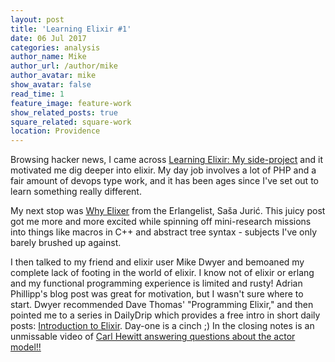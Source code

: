 ```yaml
---
layout: post
title: 'Learning Elixir #1'
date: 06 Jul 2017
categories: analysis
author_name: Mike
author_url: /author/mike
author_avatar: mike
show_avatar: false
read_time: 1
feature_image: feature-work
show_related_posts: true
square_related: square-work
location: Providence
---
```


Browsing hacker news, I came across [Learning Elixir: My side-project](http://adrian-philipp.com/post/learning-elixir-first-side-project) and it motivated me dig deeper into elixir. My day job involves a lot of PHP and a fair amount of devops type work, and it has been ages since I've set out to learn something really different.

My next stop was [Why Elixer](http://theerlangelist.com/article/why_elixir) from the Erlangelist, Saša Jurić. This juicy post got me more and more excited while spinning off mini-research missions into things like macros in C++ and abstract tree syntax - subjects I've only barely brushed up against.

I then talked to my friend and elixir user Mike Dwyer and bemoaned my complete lack of footing in the world of elixir. I know not of elixir or erlang and my functional programming experience is limited and rusty! Adrian Phillipp's blog post was great for motivation, but I wasn't sure where to start. Dwyer recommended Dave Thomas' "Programming Elixir," and then pointed me to a series in DailyDrip which provides a free intro in short daily posts: [Introduction to Elixir](https://hackernoon.com/a-free-introduction-to-elixir-otp-ecto-and-phoenix-228d0e994fc1). Day-one is a cinch ;) In the closing notes is an unmissable video of [Carl Hewitt answering questions about the actor model!!](https://channel9.msdn.com/Shows/Going+Deep/Hewitt-Meijer-and-Szyperski-The-Actor-Model-everything-you-wanted-to-know-but-were-afraid-to-ask)
